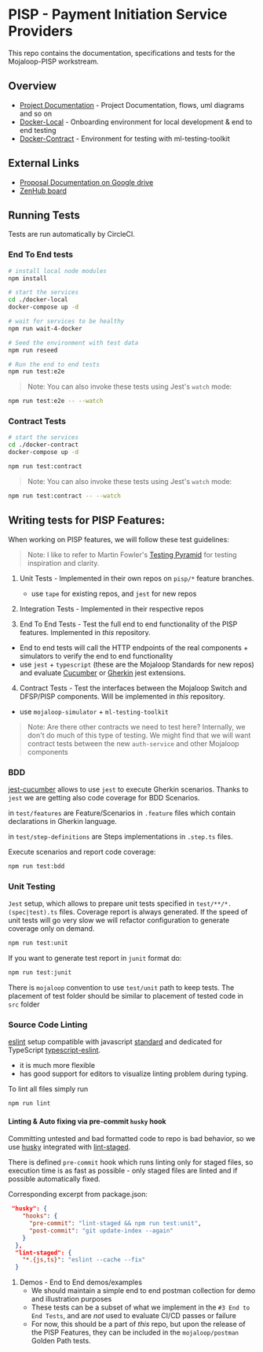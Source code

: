 # PISP - Payment Initiation Service Providers

This repo contains the documentation, specifications and tests for the Mojaloop-PISP workstream.

## Overview
- [Project Documentation](./docs/README.md) - Project Documentation, flows, uml diagrams and so on
- [Docker-Local](./docker-local/README.md) - Onboarding environment for local development & end to end testing
- [Docker-Contract](./docker-contract/README.md) - Environment for testing with ml-testing-toolkit


## External Links
 - [Proposal Documentation on Google drive](https://docs.google.com/document/d/17rLpCPM2NY-i4oKGxhlBMbQahGY0k83rij2EOiU_OR4/edit)
 - [ZenHub board](https://app.zenhub.com/workspaces/mojaloop-project-59edee71d1407922110cf083/board?labels=oss-pisp,oss-pisp-ref&filterLogic=any&useDefaultFilterLogic=false&repos=116650553,106737677)
  

## Running Tests

Tests are run automatically by CircleCI.

### End To End tests

```bash
# install local node modules
npm install

# start the services
cd ./docker-local
docker-compose up -d

# wait for services to be healthy
npm run wait-4-docker

# Seed the environment with test data
npm run reseed

# Run the end to end tests
npm run test:e2e
```


> Note: You can also invoke these tests using Jest's `watch` mode:
```bash
npm run test:e2e -- --watch
```

### Contract Tests

```bash
# start the services
cd ./docker-contract
docker-compose up -d

npm run test:contract
```
> Note: You can also invoke these tests using Jest's `watch` mode:
```bash
npm run test:contract -- --watch
```

## Writing tests for PISP Features:

When working on PISP features, we will follow these test guidelines:

> Note: I like to refer to Martin Fowler's [Testing Pyramid](https://martinfowler.com/articles/practical-test-pyramid.html#TheTestPyramid) for testing inspiration and clarity.

1. Unit Tests - Implemented in their own repos on `pisp/*` feature branches.
    - use `tape` for existing repos, and `jest` for new repos

2. Integration Tests - Implemented in their respective repos

3. End To End Tests - Test the full end to end functionality of the PISP features. Implemented in _this_ repository.
  - End to end tests will call the HTTP endpoints of the real components + simulators to verify the end to end functionality
  - use `jest` + `typescript` (these are the Mojaloop Standards for new repos) and evaluate [Cucumber](https://www.npmjs.com/package/jest-cucumber) or [Gherkin](https://github.com/sjmeverett/gherkin-jest#readme) jest extensions.

4. Contract Tests - Test the interfaces between the Mojaloop Switch and DFSP/PISP components. Will be implemented in _this_ repository.
  - use `mojaloop-simulator` + `ml-testing-toolkit`

> Note: Are there other contracts we need to test here? Internally, we don't do much of this type of testing. We might find that we will want contract tests between the new `auth-service` and other Mojaloop components

### BDD

[jest-cucumber](https://github.com/bencompton/jest-cucumber) allows to use `jest` to execute Gherkin scenarios. Thanks to `jest` we are getting also code coverage for BDD Scenarios.

in `test/features` are Feature/Scenarios in `.feature` files which contain declarations in Gherkin language.

in `test/step-definitions` are Steps implementations in `.step.ts` files.

Execute scenarios and report code coverage:
```bash
npm run test:bdd
```

### Unit Testing

`Jest` setup, which allows to prepare unit tests specified in `test/**/*.(spec|test).ts` files. Coverage report is always generated. If the speed of unit tests will go very slow we will refactor configuration to generate coverage only on demand.

```bash
npm run test:unit
```

If you want to generate test report in `junit` format do:
```bash
npm run test:junit
```

There is `mojaloop` convention to use `test/unit` path to keep tests. The placement of test folder should be similar to placement of tested code in `src` folder

### Source Code Linting

[eslint]() setup compatible with javascript [standard](https://standardjs.com/) and dedicated for TypeScript [typescript-eslint](https://github.com/typescript-eslint/typescript-eslint).
  - it is much more flexible
  - has good support for editors to visualize linting problem during typing.

To lint all files simply run
```bash
npm run lint
```

#### Linting & Auto fixing via pre-commit `husky` hook
Committing untested and bad formatted code to repo is bad behavior, so we use [husky](https://www.npmjs.com/package/husky) integrated with [lint-staged](https://www.npmjs.com/package/lint-staged). 

There is defined `pre-commit` hook which runs linting only for staged files, so execution time is as fast as possible - only staged files are linted and if possible automatically fixed.

Corresponding excerpt from package.json:

```json
 "husky": {
    "hooks": {
      "pre-commit": "lint-staged && npm run test:unit",
      "post-commit": "git update-index --again"
    }
  },
  "lint-staged": {
    "*.{js,ts}": "eslint --cache --fix"
  }
```

1. Demos - End to End demos/examples 
   - We should maintain a simple end to end postman collection for demo and illustration purposes
   - These tests can be a subset of what we implement in the `#3 End to End Tests`, and are _not_ used to evaluate CI/CD passes or failure
   - For now, this should be a part of _this_ repo, but upon the release of the PISP Features, they can be included in the `mojaloop/postman` Golden Path tests.
